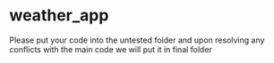 # weather_app
Please put your code into the untested folder and upon resolving any conflicts with the main code we will put it in final folder
